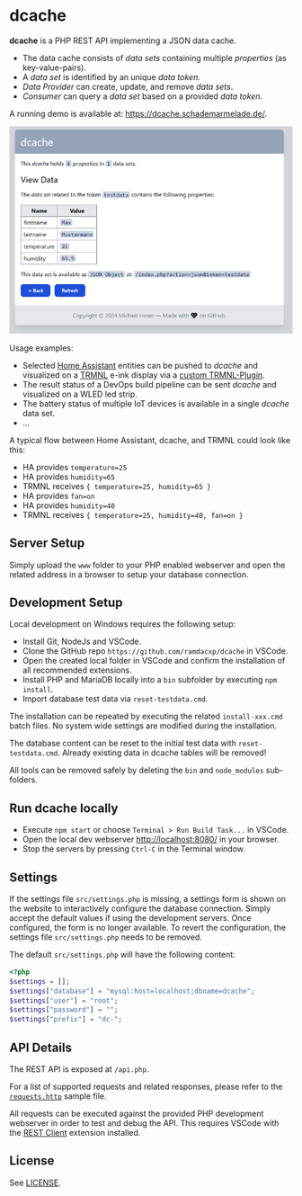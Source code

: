 # dcache

**dcache** is a PHP REST API implementing a JSON data cache.

* The data cache consists of _data sets_ containing multiple _properties_ (as key-value-pairs).
* A _data set_ is identified by an unique _data token_.
* _Data Provider_ can create, update, and remove _data sets_.
* _Consumer_ can query a _data set_ based on a provided _data token_.

A running demo is available at: <https://dcache.schademarmelade.de/>.

![dcache Table View](doc/tableview.png)

Usage examples:

* Selected [Home Assistant](https:c//www.home-assistant.io/) entities can be pushed to _dcache_ and visualized on a [TRMNL](https://usetrmnl.com/) e-ink display via a [custom TRMNL-Plugin](https://help.usetrmnl.com/en/articles/9510536-custom-plugins).
* The result status of a DevOps build pipeline can be sent _dcache_ and visualized on a WLED led strip.
* The battery status of multiple IoT devices is available in a single _dcache_ data set.
* ...

A typical flow between Home Assistant, dcache, and TRMNL could look like this:

* HA provides `temperature=25`
* HA provides `humidity=65`
* TRMNL receives `{ temperature=25, humidity=65 }`
* HA provides `fan=on`
* HA provides `humidity=40`
* TRMNL receives `{ temperature=25, humidity=40, fan=on }`

## Server Setup

Simply upload the `www` folder to your PHP enabled webserver and open the related address in a browser to setup your database connection.

## Development Setup

Local development on Windows requires the following setup:

* Install Git, NodeJs and VSCode.
* Clone the GitHub repo `https://github.com/ramdacxp/dcache` in VSCode.
* Open the created local folder in VSCode and confirm the installation of all recommended extensions.
* Install PHP and MariaDB locally into a `bin` subfolder by executing `npm install`.
* Import database test data via `reset-testdata.cmd`.

The installation can be repeated by executing the related `install-xxx.cmd` batch files.
No system wide settings are modified during the installation.

The database content can be reset to the initial test data with `reset-testdata.cmd`.
Already existing data in dcache tables will be removed!

All tools can be removed safely by deleting the `bin` and `node_modules` sub-folders.

## Run dcache locally

* Execute `npm start` or choose `Terminal > Run Build Task...` in VSCode.
* Open the local dev webserver <http://localhost:8080/> in your browser.
* Stop the servers by pressing `Ctrl-C` in the Terminal window.

## Settings

If the settings file `src/settings.php` is missing, a settings form is shown on the website to interactively configure the database connection.
Simply accept the default values if using the development servers.
Once configured, the form is no longer available. To revert the configuration, the settings file `src/settings.php` needs to be removed.

The default `src/settings.php` will have the following content:

```php
<?php
$settings = [];
$settings["database"] = "mysql:host=localhost;dbname=dcache";
$settings["user"] = "root";
$settings["password"] = "";
$settings["prefix"] = "dc-";
```

## API Details

The REST API is exposed at `/api.php`.

For a list of supported requests and related responses, please refer to the [`requests.http`](./requests.http) sample file.

All requests can be executed against the provided PHP development webserver in order to test and debug the API.
This requires VSCode with the [REST Client](https://marketplace.visualstudio.com/items?itemName=humao.rest-client) extension installed.

## License

See [LICENSE](LICENSE).
